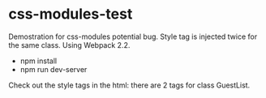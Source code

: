 # css-modules-test
Demostration for css-modules potential bug.
Style tag is injected twice for the same class.
Using Webpack 2.2.

* npm install
* npm run dev-server

Check out the style tags in the html: there are 2 tags for class GuestList.
